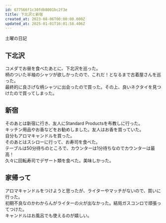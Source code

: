 ```yaml
---
id: 677566f1c30fdb8001bc2f3e
title: 下北沢と新宿
created_at: 2023-08-06T00:00:00.000Z
updated_at: 2025-01-01T16:01:58.406Z
---
```


<p>土曜の日記</p>
<h2>下北沢</h2>
<p>コメダでお昼を食べたあとに、下北沢を巡った。<br>
柄のついた半袖のシャツが欲しかったので、これだ！となるまで古着屋さんを巡った。<br>
最終的に良さげな柄シャツに出会ったので買った。その上、良いネクタイを見つけたので買ってしまった。</p>
<h2>新宿</h2>
<p>そのあとは新宿に行き、友人にStandard Productsを布教しに行った。<br>
キッチン用品やお香などをお勧めしました。友人はお香を買っていた。<br>
自分もアロマキャンドルを買った。<br>
そのあとはスシローに行って、お寿司を食べた。<br>
テーブルは50分待ちのところで、カウンターは1分待ちなのでカウンターは最高！<br>
久々に回転寿司でデザート類を食べた。美味しかった。</p>
<h2>家帰って</h2>
<p>アロマキャンドルをつけようと思ったが、ライターやマッチがないので、買いに行った。<br>
初期不良なのかわからんがライターの火が出なかった。結局ガスコンロで頑張ってつけた。<br>
キャンドルはお風呂でも使えるのが嬉しい。</p>
